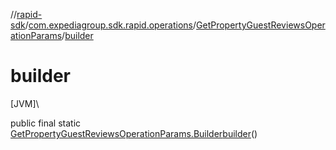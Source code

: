 //[rapid-sdk](../../../index.md)/[com.expediagroup.sdk.rapid.operations](../index.md)/[GetPropertyGuestReviewsOperationParams](index.md)/[builder](builder.md)

# builder

[JVM]\

public final static [GetPropertyGuestReviewsOperationParams.Builder](-builder/index.md)[builder](builder.md)()
